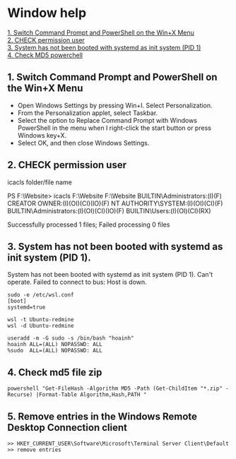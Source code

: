 # Window help
[1. Switch Command Prompt and PowerShell on the Win+X Menu](#1-switch-command-prompt-and-powershell-on-the-winx-menu) <br/>
[2. CHECK permission user](#2-check-permission-user) <br/>
[3. System has not been booted with systemd as init system (PID 1)](#3-system-has-not-been-booted-with-systemd-as-init-system-pid-1) <br/>
[4. Check MD5 powerchell](#4-check-md5-file-zip) <br/>
## 1. Switch Command Prompt and PowerShell on the Win+X Menu
- Open Windows Settings by pressing Win+I. Select Personalization.
- From the Personalization applet, select Taskbar. 
- Select the option to Replace Command Prompt with Windows PowerShell in the menu when I right-click the start button or press Windows key+X. 
- Select OK, and then close Windows Settings. 

## 2. CHECK permission user
icacls folder/file name

PS F:\Website> icacls F:\Website
F:\Website BUILTIN\Administrators:(I)(F)
           CREATOR OWNER:(I)(OI)(CI)(IO)(F)
           NT AUTHORITY\SYSTEM:(I)(OI)(CI)(F)
           BUILTIN\Administrators:(I)(OI)(CI)(IO)(F)
           BUILTIN\Users:(I)(OI)(CI)(RX)

Successfully processed 1 files; Failed processing 0 files

## 3. System has not been booted with systemd as init system (PID 1).
System has not been booted with systemd as init system (PID 1). Can't operate. Failed to connect to bus: Host is down.
```
sudo -e /etc/wsl.conf
[boot]
systemd=true
```
```
wsl -t Ubuntu-redmine
wsl -d Ubuntu-redmine
```
```
useradd -m -G sudo -s /bin/bash "hoainh"
hoainh ALL=(ALL) NOPASSWD: ALL
%sudo  ALL=(ALL) NOPASSWD: ALL
```

## 4. Check md5 file zip
```powershell "Get-FileHash -Algorithm MD5 -Path (Get-ChildItem "*.zip" -Recurse) |Format-Table Algorithm,Hash,PATH "```

## 5. Remove entries in the Windows Remote Desktop Connection client
```start Registry Editor >>
>> HKEY_CURRENT_USER\Software\Microsoft\Terminal Server Client\Default
>> remove entries
```
